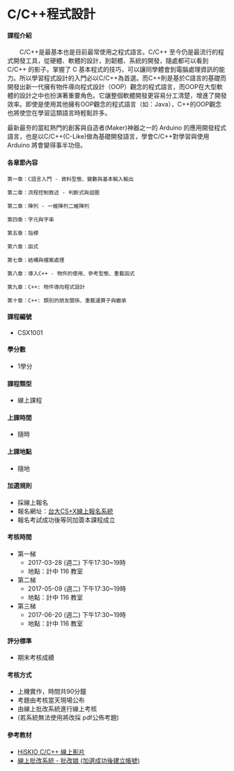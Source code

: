 # C/C++程式設計



#### 課程介紹

　　C/C++是最基本也是目前最常使用之程式語言。C/C++ 至今仍是最流行的程式開發工具，從硬體、軟體的設計，到韌體、系統的開發，隨處都可以看到 C/C++ 的影子。掌握了 C 基本程式的技巧，可以讓同學體會到電腦處理資訊的能力。所以學習程式設計的入門必以C/C++為首選。而C++則是基於C語言的基礎而開發出新一代擁有物件導向程式設計（OOP）觀念的程式語言，而OOP在大型軟體的設計之中也扮演著重要角色。它讓整個軟體開發更容易分工清楚，增進了開發效率。即使是使用其他擁有OOP觀念的程式語言（如：Java），C++的OOP觀念也將使您在學習這類語言時輕鬆許多。

最新最夯的當紅熱門的創客與自造者\(Maker\)神器之一的 Arduino 的應用開發程式語言，也是以C/C++\(C-Like\)做為基礎開發語言，學會C/C++對學習與使用 Arduino 將會變得事半功倍。

#### 各章節內容

    第一章：C語言入門 - 資料型態、變數與基本輸入輸出

    第二章：流程控制敘述 - 判斷式與迴圈

    第二章：陣列 - 一維陣列二維陣列

    第四章：字元與字串

    第五章：指標

    第六章：函式

    第七章：結構與檔案處理

    第八章：導入C++ - 物件的使用、參考型態、重載函式

    第九章：C++: 物件導向程式設計

    第十章：C++: 類別的朋友關係、重載運算子與繼承


#### 課程編號

* CSX1001

#### 學分數

* 1學分

#### 課程類型

* 線上課程

#### 上課時間

* 隨時

#### 上課地點

* 隨地


#### 加選規則

* 採線上報名
* 報名網址：[台大CS+X線上報名系統](https://csx.aca.ntu.edu.tw/course)
* 報名考試成功後等同加簽本課程成立 

#### 考核時間

* 第一梯
  * 2017-03-28 \(週二\) 下午17:30~19時
  * 地點：計中 116 教室
* 第二梯
  * 2017-05-09 \(週二\) 下午17:30~19時
  * 地點：計中 116 教室
* 第三梯
  * 2017-06-20 \(週二\) 下午17:30~19時
  * 地點：計中 116 教室 

#### 評分標準

* 期末考核成績

#### 考核方式

* 上機實作，時間共90分鐘
* 考題由考核當天現場公布
* 由線上批改系統進行線上考核 
* \(若系統無法使用將改採 pdf公佈考題\)

#### 參考教材

* [HiSKIO C/C++ 線上影片](https://hiskio.com/course/71)
* [線上批改系統 - 批改娘 \(加選成功後建立帳號\)](http://140.112.90.112)



